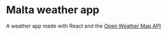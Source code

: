 # Malta weather app

A weather app made with React and the [Open Weather Map API](https://openweathermap.org/api)
